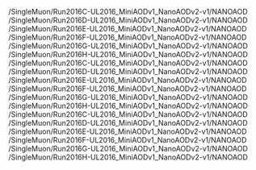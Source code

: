 /SingleMuon/Run2016C-UL2016_MiniAODv1_NanoAODv2-v1/NANOAOD
/SingleMuon/Run2016D-UL2016_MiniAODv1_NanoAODv2-v1/NANOAOD
/SingleMuon/Run2016E-UL2016_MiniAODv1_NanoAODv2-v1/NANOAOD
/SingleMuon/Run2016F-UL2016_MiniAODv1_NanoAODv2-v1/NANOAOD
/SingleMuon/Run2016G-UL2016_MiniAODv1_NanoAODv2-v1/NANOAOD
/SingleMuon/Run2016H-UL2016_MiniAODv1_NanoAODv2-v1/NANOAOD
/SingleMuon/Run2016C-UL2016_MiniAODv1_NanoAODv2-v1/NANOAOD
/SingleMuon/Run2016D-UL2016_MiniAODv1_NanoAODv2-v1/NANOAOD
/SingleMuon/Run2016E-UL2016_MiniAODv1_NanoAODv2-v1/NANOAOD
/SingleMuon/Run2016F-UL2016_MiniAODv1_NanoAODv2-v1/NANOAOD
/SingleMuon/Run2016G-UL2016_MiniAODv1_NanoAODv2-v1/NANOAOD
/SingleMuon/Run2016H-UL2016_MiniAODv1_NanoAODv2-v1/NANOAOD
/SingleMuon/Run2016C-UL2016_MiniAODv1_NanoAODv2-v1/NANOAOD
/SingleMuon/Run2016D-UL2016_MiniAODv1_NanoAODv2-v1/NANOAOD
/SingleMuon/Run2016E-UL2016_MiniAODv1_NanoAODv2-v1/NANOAOD
/SingleMuon/Run2016F-UL2016_MiniAODv1_NanoAODv2-v1/NANOAOD
/SingleMuon/Run2016G-UL2016_MiniAODv1_NanoAODv2-v1/NANOAOD
/SingleMuon/Run2016H-UL2016_MiniAODv1_NanoAODv2-v1/NANOAOD
